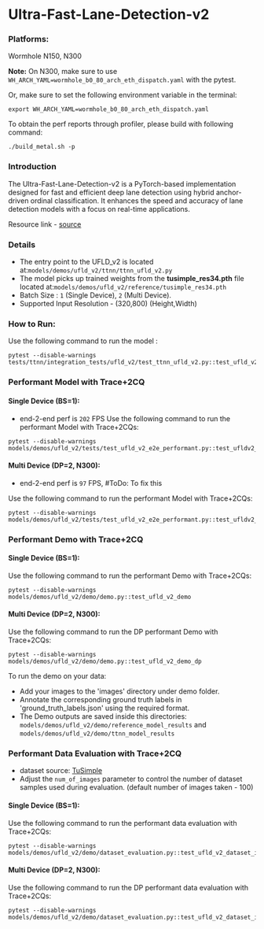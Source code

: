 # Ultra-Fast-Lane-Detection-v2

### Platforms:

Wormhole N150, N300

**Note:** On N300, make sure to use `WH_ARCH_YAML=wormhole_b0_80_arch_eth_dispatch.yaml` with the pytest.

Or, make sure to set the following environment variable in the terminal:
```
export WH_ARCH_YAML=wormhole_b0_80_arch_eth_dispatch.yaml
```

To obtain the perf reports through profiler, please build with following command:
```
./build_metal.sh -p
```

### Introduction

The Ultra-Fast-Lane-Detection-v2 is a PyTorch-based implementation designed for fast and efficient deep lane detection using hybrid anchor-driven ordinal classification. It enhances the speed and accuracy of lane detection models with a focus on real-time applications.

Resource link - [source](https://github.com/cfzd/Ultra-Fast-Lane-Detection-v2)

### Details

- The entry point to the UFLD_v2 is located at:`models/demos/ufld_v2/ttnn/ttnn_ufld_v2.py`
- The model picks up trained weights from the **tusimple_res34.pth** file located at:`models/demos/ufld_v2/reference/tusimple_res34.pth`
- Batch Size : `1` (Single Device), `2` (Multi Device).
- Supported Input Resolution - (320,800) (Height,Width)

### How to Run:

Use the following command to run the model :

```
pytest --disable-warnings tests/ttnn/integration_tests/ufld_v2/test_ttnn_ufld_v2.py::test_ufld_v2_model
```

### Performant Model with Trace+2CQ

#### Single Device (BS=1):
- end-2-end perf is `202` FPS
Use the following command to run the performant Model with Trace+2CQs:

```
pytest --disable-warnings models/demos/ufld_v2/tests/test_ufld_v2_e2e_performant.py::test_ufldv2_e2e_performant
```
#### Multi Device (DP=2, N300):
- end-2-end perf is `97` FPS, #ToDo: To fix this

Use the following command to run the performant Model with Trace+2CQs:

```
pytest --disable-warnings models/demos/ufld_v2/tests/test_ufld_v2_e2e_performant.py::test_ufldv2_e2e_performant_dp
```
### Performant Demo with Trace+2CQ

#### Single Device (BS=1):
Use the following command to run the performant Demo with Trace+2CQs:

```
pytest --disable-warnings models/demos/ufld_v2/demo/demo.py::test_ufld_v2_demo
```

#### Multi Device (DP=2, N300):
Use the following command to run the DP performant Demo with Trace+2CQs:

```
pytest --disable-warnings models/demos/ufld_v2/demo/demo.py::test_ufld_v2_demo_dp
```

To run the demo on your data:

- Add your images to the 'images' directory under demo folder.
- Annotate the corresponding ground truth labels in 'ground_truth_labels.json' using the required format.
- The Demo outputs are saved inside this directories: `models/demos/ufld_v2/demo/reference_model_results` and `models/demos/ufld_v2/demo/ttnn_model_results`

### Performant Data Evaluation with Trace+2CQ
- dataset source: [TuSimple](https://www.kaggle.com/datasets/manideep1108/tusimple)
- Adjust the `num_of_images` parameter to control the number of dataset samples used during evaluation. (default number of images taken - 100)

#### Single Device (BS=1):

Use the following command to run the performant data evaluation with Trace+2CQs:

```
pytest --disable-warnings models/demos/ufld_v2/demo/dataset_evaluation.py::test_ufld_v2_dataset_inference
```

#### Multi Device (DP=2, N300):

Use the following command to run the DP performant data evaluation with Trace+2CQs:

```
pytest --disable-warnings models/demos/ufld_v2/demo/dataset_evaluation.py::test_ufld_v2_dataset_inference_dp
```
